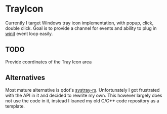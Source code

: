 # TrayIcon

Currently I target Windows tray icon implementation, with popup, click, double click. Goal is to provide a channel for events and ability to plug in [winit](https://github.com/rust-windowing/winit) event loop easily.

## TODO

Provide coordinates of the Tray Icon area

## Alternatives

Most mature alternative is qdot's [systray-rs](https://github.com/qdot/systray-rs). Unfortunately I got frustrated with the API in it and decided to rewrite my own. This however largely does not use the code in it, instead I loaned my old C/C++ code repository as a template.
